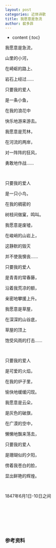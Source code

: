 ```yaml
---
layout: post
categories: 近体诗歌
title: 我愿意是急流 
author: 裴多菲
---
```

* content
{:toc}

我愿意是急流，

山里的小河，

在崎岖的路上、

岩石上经过……

只要我的爱人

是一条小鱼，

在我的浪花中

快乐地游来游去。

我愿意是荒林，

在河流的两岸，

对一阵阵的狂风，

勇敢地作战……

&nbsp;

只要我的爱人

是一只小鸟，

在我的稠密的

树枝间做窠，鸣叫。

我愿意是废墟，

在峻峭的山岩上，

这静默的毁灭

并不使我懊丧……

只要我的爱人

是青青的常春藤，

沿着我荒凉的额，

亲密地攀援上升。

我愿意是草屋，

在深深的山谷底，

草屋的顶上

饱受风雨的打击……

&nbsp;

只要我的爱人

是可爱的火焰，

在我的炉子里，

愉快地缓缓闪现。

我愿意是云朵，

是灰色的破旗，

在广漠的空中，

懒懒地飘来荡去，

只要我的爱人

是珊瑚似的夕阳，

傍着我苍白的脸，

显出鲜艳的辉煌。

&nbsp;

1847年6月1日-10日之间

<br/><br/><br/><br/><br/>
### 参考资料